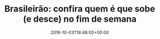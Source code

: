---
layout: post
title: "Brasileirão: confira quem é que 
sobe (e desce) no fim de semana "
date: 2016-10-03T16:46:00+00:00
external_link: "http://globoesporte.globo.com/futebol/noticia/2016/10/brasileirao-confira-quem-e-que-sobe-e-desce-no-fim-de-semana.html"
categories: news globo.com
---
